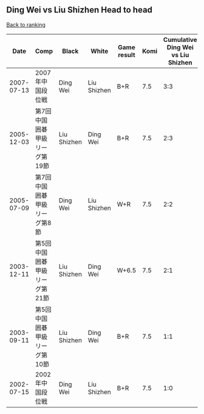 ## Ding Wei vs Liu Shizhen Head to head

[Back to ranking](../../index.md)




| **Date** | **Comp** | **Black** | **White** | **Game result** | **Komi** | **Cumulative Ding Wei vs Liu Shizhen** | **Ding Wei streak** | **Liu Shizhen streak** | 
| --- | --- | --- | --- | --- | --- | --- | --- | --- |
| 2007-07-13 | 2007年中国段位戦 | Ding Wei | Liu Shizhen | B+R | 7.5 | 3:3 | 1 | 0 | 
| 2005-12-03 | 第7回中国囲碁甲級リーグ第19節 | Liu Shizhen | Ding Wei | B+R | 7.5 | 2:3 | 0 | 2 | 
| 2005-07-09 | 第7回中国囲碁甲級リーグ第8節 | Ding Wei | Liu Shizhen | W+R | 7.5 | 2:2 | 0 | 1 | 
| 2003-12-11 | 第5回中国囲碁甲級リーグ第21節 | Liu Shizhen | Ding Wei | W+6.5 | 7.5 | 2:1 | 1 | 0 | 
| 2003-09-11 | 第5回中国囲碁甲級リーグ第10節 | Liu Shizhen | Ding Wei | B+R | 7.5 | 1:1 | 0 | 1 | 
| 2002-07-15 | 2002年中国段位戦 | Ding Wei | Liu Shizhen | B+R | 7.5 | 1:0 | 1 | 0 |




